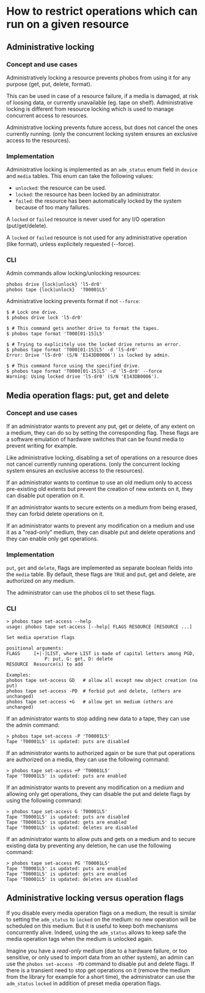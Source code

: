 How to restrict operations which can run on a given resource
============================================================

Administrative locking
----------------------

### Concept and use cases

Administratively locking a resource prevents phobos from using it for any
purpose (get, put, delete, format).

This can be used in case of a resource failure, if a media is damaged, at risk
of loosing data, or currently unavailable (eg. tape on shelf). Administrative
locking is different from resource locking which is used to manage concurrent
access to resources.

Administrative locking prevents future access, but does not cancel the ones
currently running. (only the concurrent locking system ensures an exclusive
access to the resources).

### Implementation
Administrative locking is implemented as an `adm_status` enum field in
`device` and `media` tables. This enum can take the following values:
* `unlocked`: the resource can be used.
* `locked`: the resource has been locked by an administrator.
* `failed`: the resource has been automatically locked by the system because
of too many failures.

A `locked` or `failed` resource is never used for any I/O operation
(put/get/delete).

A `locked` or `failed` resource is not used for any administrative
operation (like format), unless explicitely requested (--force).

### CLI
Admin commands allow locking/unlocking resources:
```console
phobos drive {lock|unlock} 'l5-dr0'
phobos tape {lock|unlock}  'T00001L5'
```

Administrative locking prevents format if not `--force`:
```console
$ # Lock one drive.
$ phobos drive lock 'l5-dr0'

$ # This command gets another drive to format the tapes.
$ phobos tape format 'T000[01-15]L5'

$ # Trying to explicitely use the locked drive returns an error.
$ phobos tape format 'T000[01-15]L5' -d 'l5-dr0'
Error: Drive 'l5-dr0' (S/N 'E143DB0006') is locked by admin.

$ # This command force using the specified drive.
$ phobos tape format 'T0000[01-15]L5' -d 'l5-dr0' --force
Warning: Using locked drive 'l5-dr0' (S/N 'E143DB0006').
```

Media operation flags: put, get and delete
------------------------------------------

### Concept and use cases
If an administrator wants to prevent any put, get or delete, of any extent on a
medium, they can do so by setting the corresponding flag. These flags are a
software emulation of hardware switches that can be found media to prevent
writing for example.

Like administrative locking, disabling a set of operations on a resource does
not cancel currently running operations. (only the concurrent locking system
ensures an exclusive access to the resources).

If an administrator wants to continue to use an old medium only to access
pre-existing old extents but prevent the creation of new extents on it, they can
disable put operation on it.

If an administrator wants to secure extents on a medium from being erased, they
can forbid delete operations on it.

If an administrator wants to prevent any modification on a medium and use it as
a "read-only" medium, they can disable put and delete operations and
they can enable only get operations.

### Implementation
`put`, `get` and `delete`, flags are implemented as separate boolean
fields into the `media` table. By default, these flags are `TRUE` and put, get
and delete, are authorized on any medium.

The administrator can use the phobos cli to set these flags.

### CLI

    > phobos tape set-access --help
    usage: phobos tape set-access [--help] FLAGS RESOURCE [RESOURCE ...]

    Set media operation flags

    positional arguments:
    FLAGS     [+|-]LIST, where LIST is made of capital letters among PGD,
                  P: put, G: get, D: delete
    RESOURCE  Resource(s) to add

    Examples:
    phobos tape set-access GD   # allow all except new object creation (no put)
    phobos tape set-access -PD  # forbid put and delete, (others are unchanged)
    phobos tape set-access +G   # allow get on medium (others are unchanged)


If an administrator wants to stop adding new data to a tape, they can use the
admin command:

    > phobos tape set-access -P 'T00001L5'
    Tape 'T00001L5' is updated: puts are disabled

If an administrator wants to authorized again or be sure that put operations are
authorized on a media, they can use the following command:

    > phobos tape set-access +P 'T00001L5'
    Tape 'T00001L5' is updated: puts are enabled

If an administrator wants to prevent any modification on a medium and allowing
only get operations, they can disable the put and delete flags by using
the following command:

    > phobos tape set-access G 'T00001L5'
    Tape 'T00001L5' is updated: puts are disabled
    Tape 'T00001L5' is updated: gets are enabled
    Tape 'T00001L5' is updated: deletes are disabled

If an administrator wants to allow puts and gets on a medium and to secure
existing data by preventing any deletion, he can use the following command:

    > phobos tape set-access PG 'T00001L5'
    Tape 'T00001L5' is updated: puts are enabled
    Tape 'T00001L5' is updated: gets are enabled
    Tape 'T00001L5' is updated: deletes are disabled

Administrative locking versus operation flags
---------------------------------------------

If you disable every media operation flags on a medium, the result is similar to
setting the `adm_status` to `locked` on the medium: no new operation will be
scheduled on this medium. But it is useful to keep both mechanisms concurrently
alive. Indeed, using the `adm_status` allows to keep safe the media operation
tags when the medium is unlocked again.

Imagine you have a *read-only* medium (due to a hardware failure, or too
sensitive, or only used to import data from an other system), an admin can use
the `phobos set-access -PD` command to disable put and delete flags. If there is
a transient need to stop get operations on it (remove the medium from the
library for example for a short time), the administrator can use the
`adm_status` `locked` in addition of preset media operation flags.
